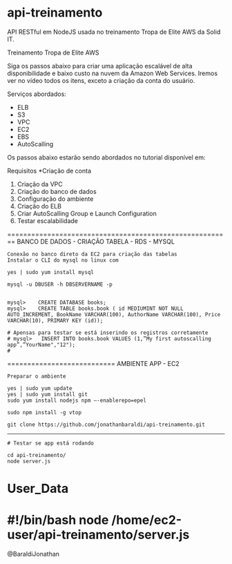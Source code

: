 # api-treinamento

API RESTful em NodeJS usada no treinamento Tropa de Elite AWS da Solid IT. 

Treinamento Tropa de Elite AWS

Siga os passos abaixo para criar uma aplicação escalável de alta disponibilidade e baixo custo na nuvem da Amazon Web Services. Iremos ver no vídeo todos os itens, exceto a criação da conta do usuário. 

Serviços abordados:

- ELB
- S3
- VPC
- EC2
- EBS
- AutoScalling


Os passos abaixo estarão sendo abordados no tutorial disponível em:

Requisitos
	*Criação de conta

1) Criação da VPC
3) Criação do banco de dados
3) Configuração do ambiente
4) Criação do ELB
4) Criar AutoScalling Group e Launch Configuration
5) Testar escalabilidade 

========================================================
BANCO DE DADOS  - CRIAÇÃO TABELA - RDS - MYSQL
	
	Conexão no banco direto da EC2 para criação das tabelas
	Instalar o CLI do mysql no linux com 

	yes | sudo yum install mysql

	mysql -u DBUSER -h DBSERVERNAME -p

	
	mysql>    CREATE DATABASE books;
	mysql>    CREATE TABLE books.book ( id MEDIUMINT NOT NULL AUTO_INCREMENT, BookName VARCHAR(100), AuthorName VARCHAR(100), Price VARCHAR(10), PRIMARY KEY (id));

	# Apensas para testar se está inserindo os registros corretamente 
	# mysql>   INSERT INTO books.book VALUES (1,”My first autoscalling app”,”YourName","12");
	#

===========================
AMBIENTE APP - EC2

	Preparar o ambiente

	yes | sudo yum update
	yes | sudo yum install git
	sudo yum install nodejs npm —-enablerepo=epel

	sudo npm install -g vtop

	git clone https://github.com/jonathanbaraldi/api-treinamento.git


-------------------------------------------------------
	# Testar se app está rodando
	
	cd api-treinamento/
	node server.js



User_Data
==================================
#!/bin/bash
node /home/ec2-user/api-treinamento/server.js
===================================


@BaraldiJonathan
